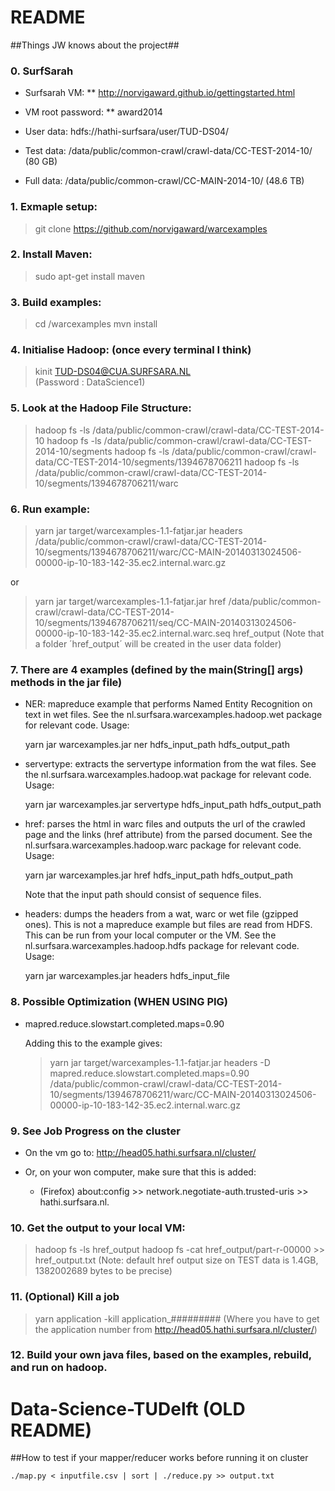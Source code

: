 # README #

##Things JW knows about the project##

### 0. SurfSarah ###

* Surfsarah VM: 
** http://norvigaward.github.io/gettingstarted.html

* VM root password: 
** award2014

* User data: hdfs://hathi-surfsara/user/TUD-DS04/
* Test data: /data/public/common-crawl/crawl-data/CC-TEST-2014-10/ (80 GB)
* Full data: /data/public/common-crawl/CC-MAIN-2014-10/ (48.6 TB)

### 1. Exmaple setup: ###
> git clone https://github.com/norvigaward/warcexamples

### 2. Install Maven: ###
> sudo apt-get install maven

### 3. Build examples: ###
> cd /warcexamples
> mvn install

### 4. Initialise Hadoop: (once every terminal I think) ###
> kinit TUD-DS04@CUA.SURFSARA.NL  
(Password : DataScience1)

### 5. Look at the Hadoop File Structure: ###
> hadoop fs -ls /data/public/common-crawl/crawl-data/CC-TEST-2014-10
> hadoop fs -ls /data/public/common-crawl/crawl-data/CC-TEST-2014-10/segments
> hadoop fs -ls /data/public/common-crawl/crawl-data/CC-TEST-2014-10/segments/1394678706211
> hadoop fs -ls /data/public/common-crawl/crawl-data/CC-TEST-2014-10/segments/1394678706211/warc


### 6. Run example: ###
> yarn jar target/warcexamples-1.1-fatjar.jar headers /data/public/common-crawl/crawl-data/CC-TEST-2014-10/segments/1394678706211/warc/CC-MAIN-20140313024506-00000-ip-10-183-142-35.ec2.internal.warc.gz

or
> yarn jar target/warcexamples-1.1-fatjar.jar href /data/public/common-crawl/crawl-data/CC-TEST-2014-10/segments/1394678706211/seq/CC-MAIN-20140313024506-00000-ip-10-183-142-35.ec2.internal.warc.seq href_output
(Note that a folder ´href_output´ will be created in the user data folder)




### 7. There are 4 examples (defined by the main(String[] args) methods in the jar file) ###
- NER: mapreduce example that performs Named Entity Recognition on text in wet files. See the nl.surfsara.warcexamples.hadoop.wet package for relevant code. Usage:

    yarn jar warcexamples.jar ner hdfs_input_path hdfs_output_path

- servertype: extracts the servertype information from the wat files. See the nl.surfsara.warcexamples.hadoop.wat package for relevant code. Usage:

    yarn jar warcexamples.jar servertype hdfs_input_path hdfs_output_path

- href: parses the html in warc files and outputs the url of the crawled page and the links (href attribute) from the parsed document. See the nl.surfsara.warcexamples.hadoop.warc package for relevant code. Usage:

    yarn jar warcexamples.jar href hdfs_input_path hdfs_output_path

    Note that the input path should consist of sequence files.

- headers: dumps the headers from a wat, warc or wet file (gzipped ones). This is not a mapreduce example but files are read from HDFS. This can be run from your local computer or the VM. See the nl.surfsara.warcexamples.hadoop.hdfs package for relevant code. Usage:

    yarn jar warcexamples.jar headers hdfs_input_file

### 8. Possible Optimization (WHEN USING PIG) ###
- mapred.reduce.slowstart.completed.maps=0.90
  
  Adding this to the example gives:
  > yarn jar target/warcexamples-1.1-fatjar.jar headers -D mapred.reduce.slowstart.completed.maps=0.90 /data/public/common-crawl/crawl-data/CC-TEST-2014-10/segments/1394678706211/warc/CC-MAIN-20140313024506-00000-ip-10-183-142-35.ec2.internal.warc.gz

### 9. See Job Progress on the cluster ###

- On the vm go to: http://head05.hathi.surfsara.nl/cluster/

- Or, on your won computer, make sure that this is added:

  - (Firefox) about:config >> network.negotiate-auth.trusted-uris >> hathi.surfsara.nl.

### 10. Get the output to your local VM: ###
> hadoop fs -ls href_output
> hadoop fs -cat href_output/part-r-00000 >> href_output.txt
(Note: default href output size on TEST data is 1.4GB, 1382002689 bytes to be precise)

### 11. (Optional) Kill a job ###
> yarn application -kill application_#########
(Where you have to get the application number from http://head05.hathi.surfsara.nl/cluster/)

### 12. Build your own java files, based on the examples, rebuild, and run on hadoop. ###

# Data-Science-TUDelft (OLD README)

##How to test if your mapper/reducer works before running it on cluster

```
./map.py < inputfile.csv | sort | ./reduce.py >> output.txt
```